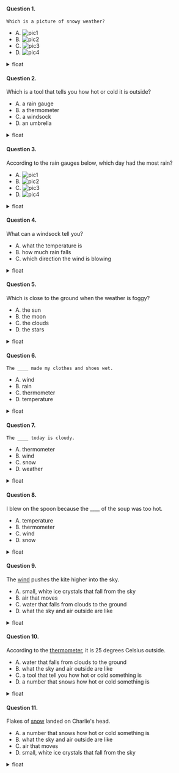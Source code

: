 #### Question 1.
```
Which is a picture of snowy weather?
```

- A. ![pic1](./img/nonfiction_03_01_01.png)
- B. ![pic2](./img/nonfiction_03_01_02.png)
- C. ![pic3](./img/nonfiction_03_01_03.png)
- D. ![pic4](./img/nonfiction_03_01_04.png)

<details>
<summary>float</summary>

C
</details>

#### Question 2.
Which is a tool that tells you how hot or cold it is outside?

- A. a rain gauge
- B. a thermometer
- C. a windsock
- D. an umbrella

<details>
<summary>float</summary>

B
</details>

#### Question 3.
According to the rain gauges below, which day had the most rain?

- A. ![pic1](./img/nonfiction_03_03_01.png)
- B. ![pic2](./img/nonfiction_03_03_02.png)
- C. ![pic3](./img/nonfiction_03_03_03.png)
- D. ![pic4](./img/nonfiction_03_03_04.png)

<details>
<summary>float</summary>

A
</details>

#### Question 4.
What can a windsock tell you?

- A. what the temperature is
- B. how much rain falls
- C. which direction the wind is blowing

<details>
<summary>float</summary>

C
</details>

#### Question 5.
Which is close to the ground when the weather is foggy?

- A. the sun
- B. the moon
- C. the clouds
- D. the stars

<details>
<summary>float</summary>

C
</details>

#### Question 6.
```
The ____ made my clothes and shoes wet.
```

- A. wind
- B. rain
- C. thermometer
- D. temperature

<details>
<summary>float</summary>

B
</details>

#### Question 7.
```
The ____ today is cloudy.
```

- A. thermometer
- B. wind
- C. snow
- D. weather

<details>
<summary>float</summary>

D
</details>

#### Question 8.
I blew on the spoon because the ____ of the soup was too hot.

- A. temperature
- B. thermometer
- C. wind
- D. snow

<details>
<summary>float</summary>

A
</details>

#### Question 9.
The <U>wind</U> pushes the kite higher into the sky.

- A. small, white ice crystals that fall from the sky
- B. air that moves
- C. water that falls from clouds to the ground
- D. what the sky and air outside are like

<details>
<summary>float</summary>

B
</details>

#### Question 10.
According to the <U>thermometer</U>, it is 25 degrees Celsius outside.

- A. water that falls from clouds to the ground
- B. what the sky and air outside are like
- C. a tool that tell you how hot or cold something is
- D. a number that snows how hot or cold something is

<details>
<summary>float</summary>

C
</details>

#### Question 11.
Flakes of <U>snow</U> landed on Charlie's head.

- A. a number that snows how hot or cold something is
- B. what the sky and air outside are like
- C. air that moves
- D. small, white ice crystals that fall from the sky

<details>
<summary>float</summary>

D
</details>